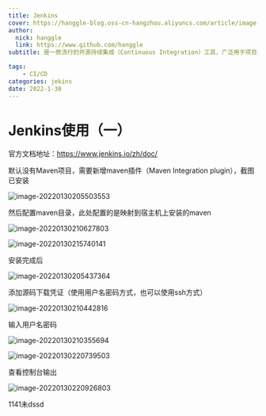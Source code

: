 ```yaml
---
title: Jenkins
cover: https://hanggle-blog.oss-cn-hangzhou.aliyuncs.com/article/image-20220127202146719.png
author: 
  nick: hanggle
  link: https://www.github.com/hanggle
subtitle: 是一款流行的开源持续集成（Continuous Integration）工具，广泛用于项目开发，具有自动化构建、测试和部署等功能。Jenkins 提供了数百个插件来支持构建、部署和自动化任何项目。

tags: 
    - CI/CD
categories: jekins
date: 2022-1-30
---
```






# Jenkins使用（一）

官方文档地址：https://www.jenkins.io/zh/doc/

默认没有Maven项目，需要新增maven插件（Maven Integration plugin），截图已安装

![image-20220130205503553](https://hanggle-blog.oss-cn-hangzhou.aliyuncs.com/article/image-20220130205503553.png)

然后配置maven目录，此处配置的是映射到宿主机上安装的maven

![image-20220130210627803](https://hanggle-blog.oss-cn-hangzhou.aliyuncs.com/article/image-20220130210627803.png)



![image-20220130215740141](https://hanggle-blog.oss-cn-hangzhou.aliyuncs.com/article/image-20220130215740141.png)

安装完成后

![image-20220130205437364](https://hanggle-blog.oss-cn-hangzhou.aliyuncs.com/article/image-20220130205437364.png)

添加源码下载凭证（使用用户名密码方式，也可以使用ssh方式）

![image-20220130210442816](https://hanggle-blog.oss-cn-hangzhou.aliyuncs.com/article/image-20220130210442816.png)

输入用户名密码

![image-20220130210355694](https://hanggle-blog.oss-cn-hangzhou.aliyuncs.com/article/image-20220130210355694.png)

![image-20220130220739503](https://hanggle-blog.oss-cn-hangzhou.aliyuncs.com/article/image-20220130220739503.png)

查看控制台输出

![image-20220130220926803](https://hanggle-blog.oss-cn-hangzhou.aliyuncs.com/article/image-20220130220926803.png)



1141未dssd

